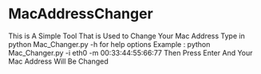 # MacAddressChanger
This is A Simple Tool That is Used to Change Your Mac Address
Type in python Mac_Changer.py -h for help options 
Example : python Mac_Changer.py -i eth0 -m 00:33:44:55:66:77
Then Press Enter And Your Mac Address Will Be Changed

